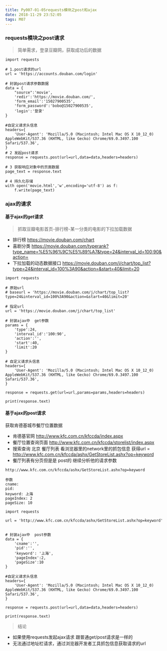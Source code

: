 ```yaml
---
title: Py007-01-05requests模块之post和ajax
date: 2018-11-29 23:52:05
tags: M07
---
```


### requests模块之post请求

> 简单需求，登录豆瓣网，获取成功后的数据

```
import requests

# 1.post请求的url
url = 'https://accounts.douban.com/login'

# 封装post请求参数数据
data = {
    "source":'movie',
    'redir':'https://movie.douban.com/',
    'form_email':'15027900535',
    'form_password':'bobo@15027900535',
    'login':'登录'
}

#自定义请求头信息
headers={
    'User-Agent': 'Mozilla/5.0 (Macintosh; Intel Mac OS X 10_12_0) AppleWebKit/537.36 (KHTML, like Gecko) Chrome/69.0.3497.100 Safari/537.36',
}
# 2 发起post请求
response = requests.post(url=url,data=data,headers=headers)

# 3 获取响应对象中的页面数据
page_text = response.text

# 4 持久化存储
with open('movie.html','w',encoding='utf-8') as f:
    f.write(page_text)
```

### ajax的请求

#### 基于ajax的get请求

> 抓取豆瓣电影首页-排行榜-某一分类的电影的下拉加载数据

- 排行榜 https://movie.douban.com/chart
- 喜剧分类 https://movie.douban.com/typerank?type_name=%E5%96%9C%E5%89%A7&type=24&interval_id=100:90&action=
- 下拉加载的动态数据接口 https://movie.douban.com/j/chart/top_list?type=24&interval_id=100%3A90&action=&start=40&limit=20


```
import requests

# 原始url
# baseurl = 'https://movie.douban.com/j/chart/top_list?type=24&interval_id=100%3A90&action=&start=40&limit=20'

# 指定url
url = 'https://movie.douban.com/j/chart/top_list'

# 封装ajax中  get参数
params = {
    'type':24,
    'interval_id':'100:90',
    'action':'',
    'start':40,
    'limit':20
}

# 自定义请求头信息
headers={
    'User-Agent': 'Mozilla/5.0 (Macintosh; Intel Mac OS X 10_12_0) AppleWebKit/537.36 (KHTML, like Gecko) Chrome/69.0.3497.100 Safari/537.36',
}

response = requests.get(url=url,params=params,headers=headers)

print(response.text)
```

#### 基于ajax的post请求

获取肯德基城市餐厅位置数据

- 肯德基官网 http://www.kfc.com.cn/kfccda/index.aspx
- 餐厅位置查询页面 http://www.kfc.com.cn/kfccda/storelist/index.aspx
- 搜索查询 北京 餐厅列表  看浏览器里的network里的抓包信息 获得url = http://www.kfc.com.cn/kfccda/ashx/GetStoreList.ashx?op=keyword
- 餐厅列表有分页但是是  post的 继续分析他的请求参数
  
```
http://www.kfc.com.cn/kfccda/ashx/GetStoreList.ashx?op=keyword

参数
cname: 
pid: 
keyword: 上海
pageIndex: 2
pageSize: 10
```

```
import requests

url = 'http://www.kfc.com.cn/kfccda/ashx/GetStoreList.ashx?op=keyword'


# 封装ajax中  post参数
data = {
    'cname':'',
    'pid':'',
    'keyword': '上海',
    'pageIndex':2,
    'pageSize':10
}

#自定义请求头信息
headers={
    'User-Agent': 'Mozilla/5.0 (Macintosh; Intel Mac OS X 10_12_0) AppleWebKit/537.36 (KHTML, like Gecko) Chrome/69.0.3497.100 Safari/537.36',
}

response = requests.post(url=url,data=data,headers=headers)

print(response.text)
```

> 结论

- 如果使用requests发起ajax请求 跟普通get/post请求是一样的
- 无法通过地址栏请求，通过浏览器开发者工具抓包信息获取请求的url